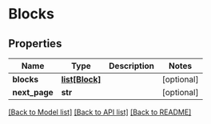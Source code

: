 # Blocks

## Properties
Name | Type | Description | Notes
------------ | ------------- | ------------- | -------------
**blocks** | [**list[Block]**](Block.md) |  | [optional] 
**next_page** | **str** |  | [optional] 

[[Back to Model list]](../README.md#documentation-for-models) [[Back to API list]](../README.md#documentation-for-api-endpoints) [[Back to README]](../README.md)


